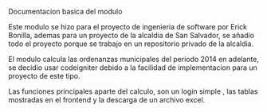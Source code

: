 Documentacion basica del modulo

Este modulo se hizo para el proyecto de ingenieria de software por Erick Bonilla,
ademas para un proyecto de la alcaldia de San Salvador, se añadio todo el proyecto
porque se trabajo en un repositorio privado de la alcaldia.

El modulo calcula las ordenanzas municipales del periodo 2014 en adelante, se decidio usar
codeigniter debido a la facilidad de implementacion para un proyecto de este tipo.

Las funciones principales aparte del calculo, son un login simple , las tablas mostradas en el frontend
y la descarga de un archivo excel.
